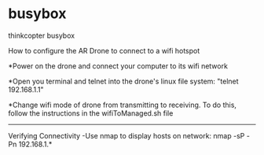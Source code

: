 busybox
=======

thinkcopter busybox

How to configure the AR Drone to connect to a wifi hotspot

*Power on the drone and connect your computer to its wifi network

*Open you terminal and telnet into the drone's linux file system: "telnet 192.168.1.1"

*Change wifi mode of drone from transmitting
to receiving. To do this, follow the instructions in the wifiToManaged.sh file

---------------------------
Verifying Connectivity
-Use nmap to display hosts
on network:
nmap -sP -Pn 192.168.1.*



